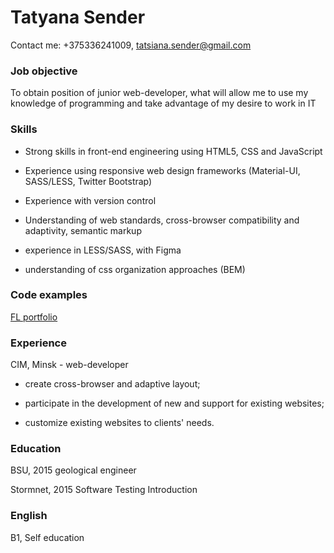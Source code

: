 # Tatyana Sender

Contact me: +375336241009, tatsiana.sender@gmail.com

### Job objective

To obtain position of junior web-developer, what will allow me to use my knowledge of programming and take advantage of my desire to work in IT

### Skills

* Strong skills in front-end engineering using HTML5, CSS and JavaScript

* Experience using responsive web design frameworks (Material-UI, SASS/LESS, Twitter Bootstrap)

* Experience with version control

* Understanding of web standards, cross-browser compatibility and adaptivity, semantic markup

* experience in LESS/SASS, with Figma

* understanding of css organization approaches (BEM)


### Code examples

[FL portfolio](https://www.fl.ru/users/tatsiana_sender/)
### Experience

CIM, Minsk - web-developer

* create cross-browser and adaptive layout;

* participate in the development of new and support for existing websites;

* customize existing websites to clients' needs.

### Education
BSU, 2015 geological engineer

Stormnet, 2015 Software Testing Introduction

### English

B1, Self education
